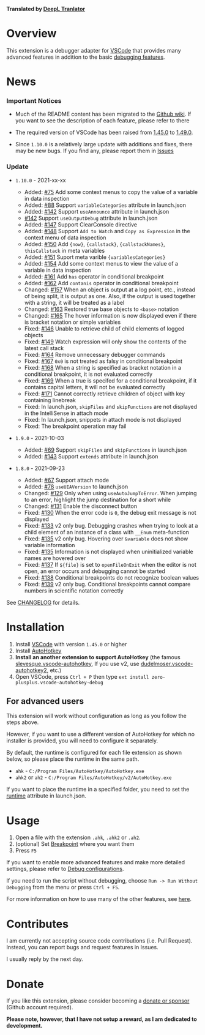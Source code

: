 **Translated by [DeepL Tranlator](https://www.deepl.com/translator)**

# Overview
This extension is a debugger adapter for [VSCode](https://code.visualstudio.com/) that provides many advanced features in addition to the basic [debugging features](https://github.com/zero-plusplus/vscode-autohotkey-debug/wiki/Features).

# News
### Important Notices
* Much of the README content has been migrated to the [Github wiki](https://github.com/zero-plusplus/vscode-autohotkey-debug/wiki). If you want to see the description of each feature, please refer to there

* The required version of VSCode has been raised from [1.45.0](https://code.visualstudio.com/updates/v1_45) to [1.49.0](https://code.visualstudio.com/updates/v1_49).

* Since `1.10.0` is a relatively large update with additions and fixes, there may be new bugs. If you find any, please report them in [Issues](https://github.com/zero-plusplus/vscode-autohotkey-debug/issues)

### Update
* `1.10.0` - 2021-xx-xx
    * Added: [#75](https://github.com/zero-plusplus/vscode-autohotkey-debug/issues/75) Add some context menus to copy the value of a variable in data inspection
    * Added: [#88](https://github.com/zero-plusplus/vscode-autohotkey-debug/issues/88) Support `variableCategories` attribute in launch.json
    * Added: [#142](https://github.com/zero-plusplus/vscode-autohotkey-debug/issues/142) Support `useAnnounce` attribute in launch.json
    * [#142](https://github.com/zero-plusplus/vscode-autohotkey-debug/issues/142) Support `useOutputDebug` attribute in launch.json
    * Added: [#147](https://github.com/zero-plusplus/vscode-autohotkey-debug/issues/147) Support ClearConsole directive
    * Added: [#148](https://github.com/zero-plusplus/vscode-autohotkey-debug/issues/148) Support `Add to Watch` and `Copy as Expression` in the context menu of data inspection
    * Added: [#150](https://github.com/zero-plusplus/vscode-autohotkey-debug/issues/150) Add `{now}`, `{callstack}`, `{callstackNames}`, `thisCallstack` in meta variables
    * Added: [#151](https://github.com/zero-plusplus/vscode-autohotkey-debug/issues/151) Suport meta varible `{variablesCategories}`
    * Added: [#154](https://github.com/zero-plusplus/vscode-autohotkey-debug/issues/154) Add some context menus to view the value of a variable in data inspection
    * Added: [#161](https://github.com/zero-plusplus/vscode-autohotkey-debug/issues/161) Add `has` operator in conditional breakpoint
    * Added: [#162](https://github.com/zero-plusplus/vscode-autohotkey-debug/issues/162) Add `contanis` operator in conditional breakpoint
    * Changed: [#157](https://github.com/zero-plusplus/vscode-autohotkey-debug/issues/157) When an object is output at a log point, etc., instead of being split, it is output as one. Also, if the output is used together with a string, it will be treated as a label
    * Changed: [#163](https://github.com/zero-plusplus/vscode-autohotkey-debug/issues/163) Restored true base objects to `<base>` notation
    * Changed: [#165](https://github.com/zero-plusplus/vscode-autohotkey-debug/issues/165) The hover information is now displayed even if there is bracket notation or simple variables
    * Fixed: [#146](https://github.com/zero-plusplus/vscode-autohotkey-debug/issues/146) Unable to retrieve child of child elements of logged objects
    * Fixed: [#149](https://github.com/zero-plusplus/vscode-autohotkey-debug/issues/149) Watch expression will only show the contents of the latest call stack
    * Fixed: [#164](https://github.com/zero-plusplus/vscode-autohotkey-debug/issues/164) Remove unnecessary debugger commands
    * Fixed: [#167](https://github.com/zero-plusplus/vscode-autohotkey-debug/issues/167) `0x0` is not treated as falsy in conditional breakpoint
    * Fixed: [#168](https://github.com/zero-plusplus/vscode-autohotkey-debug/issues/168) When a string is specified as bracket notation in a conditional breakpoint, it is not evaluated correctly
    * Fixed: [#169](https://github.com/zero-plusplus/vscode-autohotkey-debug/issues/169) When a true is specifed for a conditional breakpoint, if it contains capital letters, it will not be evaluated correctly
    * Fixed: [#171](https://github.com/zero-plusplus/vscode-autohotkey-debug/issues/171) Cannot correctly retrieve children of object with key containing linebreak
    * Fixed: In launch.json, `skipFiles` and `skipFunctions` are not displayed in the IntelliSense in attach mode
    * Fixed: In launch.json, snippets in attach mode is not displayed
    * Fixed: The breakpoint operation may fail

* `1.9.0` - 2021-10-03
    * Added: [#69](https://github.com/zero-plusplus/vscode-autohotkey-debug/issues/69) Support `skipFiles` and `skipFunctions` in launch.json
    * Added: [#143](https://github.com/zero-plusplus/vscode-autohotkey-debug/issues/143) Support `extends` attribute in launch.json

* `1.8.0` - 2021-09-23
    * Added: [#67](https://github.com/zero-plusplus/vscode-autohotkey-debug/issues/67) Support attach mode
    * Added: [#78](https://github.com/zero-plusplus/vscode-autohotkey-debug/issues/78) `useUIAVersion` to launch.json
    * Changed: [#129](https://github.com/zero-plusplus/vscode-autohotkey-debug/issues/129) Only when using `useAutoJumpToError`. When jumping to an error, highlight the jump destination for a short while
    * Changed: [#131](https://github.com/zero-plusplus/vscode-autohotkey-debug/issues/131) Enable the disconnect button
    * Fixed: [#130](https://github.com/zero-plusplus/vscode-autohotkey-debug/issues/130) When the error code is `0`, the debug exit message is not displayed
    * Fixed: [#133](https://github.com/zero-plusplus/vscode-autohotkey-debug/issues/133) v2 only bug. Debugging crashes when trying to look at a child element of an instance of a class with `__Enum` meta-function
    * Fixed: [#135](https://github.com/zero-plusplus/vscode-autohotkey-debug/issues/135) v2 only bug. Hovering over `&variable` does not show variable information
    * Fixed: [#135](https://github.com/zero-plusplus/vscode-autohotkey-debug/issues/135) Information is not displayed when uninitialized variable names are hovered over
    * Fixed: [#137](https://github.com/zero-plusplus/vscode-autohotkey-debug/issues/137) If `${file}` is set to `openFileOnExit` when the editor is not open, an error occurs and debugging cannot be started
    * Fixed: [#138](https://github.com/zero-plusplus/vscode-autohotkey-debug/issues/138) Conditional breakpoints do not recognize boolean values
    * Fixed: [#139](https://github.com/zero-plusplus/vscode-autohotkey-debug/issues/139) v2 only bug. Conditional breakpoints cannot compare numbers in scientific notation correctly

See [CHANGELOG](CHANGELOG.md) for details.

# Installation
1. Install [VSCode](https://code.visualstudio.com/) with version `1.45.0` or higher
2. Install [AutoHotkey](https://www.autohotkey.com/)
3. **Install an another extension to support AutoHotkey** (the famous [slevesque.vscode-autohotkey](https://marketplace.visualstudio.com/items?itemName=slevesque.vscode-autohotkey), If you use v2, use [dudelmoser.vscode-autohotkey2](https://marketplace.visualstudio.com/items?itemName=dudelmoser.vscode-autohotkey2), etc.)
4. Open VSCode, press `Ctrl + P` then type `ext install zero-plusplus.vscode-autohotkey-debug`

## For advanced users
This extension will work without configuration as long as you follow the steps above.

However, if you want to use a different version of AutoHotkey for which no installer is provided, you will need to configure it separately.

By default, the runtime is configured for each file extension as shown below, so please place the runtime in the same path.
* `ahk` - `C:/Program Files/AutoHotkey/AutoHotkey.exe`
* `ahk2` or `ah2` - `C:/Program Files/AutoHotkey/v2/AutoHotkey.exe`

If you want to place the runtime in a specified folder, you need to set the [runtime](https://github.com/zero-plusplus/vscode-autohotkey-debug/wiki/Launch-Mode) attribute in launch.json.

# Usage
1. Open a file with the extension `.ahk`, `.ahk2` or `.ah2`.
2. (optional) Set [Breakpoint](https://github.com/zero-plusplus/vscode-autohotkey-debug/wiki/Breakpoint) where you want them
3. Press `F5`

If you want to enable more advanced features and make more detailed settings, please refer to [Debug configurations](https://github.com/zero-plusplus/vscode-autohotkey-debug/wiki/Debug-configurations).

If you need to run the script without debugging, choose `Run -> Run Without Debugging` from the menu or press `Ctrl + F5`.

For more information on how to use many of the other features, see [here](https://github.com/zero-plusplus/vscode-autohotkey-debug/wiki).

# Contributes
I am currently not accepting source code contributions (i.e. Pull Request). Instead, you can report bugs and request features in Issues.

I usually reply by the next day.

# Donate
If you like this extension, please consider becoming a [donate or sponsor](https://github.com/sponsors/zero-plusplus) (Github account required).

**Please note, however, that I have not setup a reward, as I am dedicated to development.**